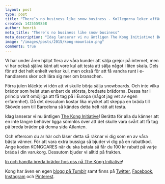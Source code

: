 ```yaml
---
layout: post
type: post
title: "There’s no business like snow business - Kollegorna leker affär"
created: 1425559858
author: henrik
meta_title: "There’s no business like snow business"
meta_description: "Idag lanserar vi nu äntligen The Kong Initiative! Berätta för alla du känner att en inte längre behöver ligga sömnlös över att det skulle vara svårt att få tag på breda brädor på denna sida Atlanten."
image: "/images/posts/2015/kong-mountain.png"
comments: true
---
```


Vi har under åren hjälpt flera av våra kunder att sälja grejor på internet, men vi har också själva känt att vore kul att testa att sälja något i liten skala. Dels för att det helt enkelt verkar kul, men också för att få vandra runt i e-handlarens skor och lära sig mer om branschen. 

Förra julen kläckte vi idén att vi skulle börja sälja snowboards. Och inte vilka brädor som helst utan enbart de största, bredaste brädorna. Dessa har i princip varit omöjliga att få tag på i Europa (något jag vet av egen erfarenhet). Då det dessutom kostar lika mycket att skeppa en bräda till Skövde som till Barcelona så kändes detta helt rätt att testa.

Idag lanserar vi nu äntligen [The Kong Initiative](http://www.konginitiative.com)! Berätta för alla du känner att en inte längre behöver ligga sömnlös över att det skulle vara svårt att få tag på breda brädor på denna sida Atlanten.

Och eftersom du är här och läser detta så räknar vi dig som en av våra bästa vänner. För att vara extra bussiga så bjuder vi dig på en rabattkod. Ange koden KONGCARES när du ska betala så får du 100 kr rabatt på varje bräda i din varukorg. Dessutom bjuder vi alltid på frakten.

[In och handla breda brädor hos oss på The Kong Initiative](http://www.konginitiative.com)!

Kong har även en egen [blogg på Tumblr](http://blog.konginitiative.com) samt finns på [Twitter](https://twitter.com/konginitiative), [Facebook](https://www.facebook.com/konginitiative), [Instagram](https://instagram.com/konginitiative) och [Pinterest](https://www.pinterest.com/konginitiative).

